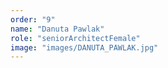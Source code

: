 ```yaml
---
order: "9"
name: "Danuta Pawlak"
role: "seniorArchitectFemale"
image: "images/DANUTA_PAWLAK.jpg"    
---
```

